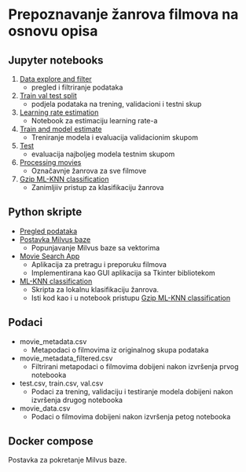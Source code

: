 #  Prepoznavanje žanrova filmova na osnovu opisa

## Jupyter notebooks

1. [Data explore and filter](0-data-explore-and-filter.ipynb)
   - pregled i filtriranje podataka
2. [Train val test split](1-train-test-split.ipynb)
   - podjela podataka na trening, validacioni i testni skup
3. [Learning rate estimation](2-estimate-learning-rate.ipynb)
   - Notebook za estimaciju learning rate-a
4. [Train and model estimate](3-train-and-estimate.ipynb)
   - Treniranje modela i evaluacija validacionim skupom
5. [Test](4-test.ipynb)
   - evaluacija najboljeg modela testnim skupom
5. [Processing movies](5-process-all-movies.ipynb)
   - Označavnje žanrova za sve filmove
6. [Gzip ML-KNN classification](6-zip-classification.ipynb)
   - Zanimljiiv pristup za klasifikaciju žanrova

## Python skripte

- [Pregled podataka](app_0_data_review.py)
- [Postavka Milvus baze](app_1_db_setup.py)
  - Popunjavanje Milvus baze sa vektorima
- [Movie Search App](app_2_ui.py)
  - Aplikacija za pretragu i preporuku filmova
  - Implementirana kao GUI aplikacija sa Tkinter bibliotekom
- [ML-KNN classification](app_3_zip_local_example.py)
  - Skripta za lokalnu klasifikaciju žanrova.
  - Isti kod kao i u notebook pristupu [Gzip ML-KNN classification](6-zip-classification.ipynb)

## Podaci

- movie_metadata.csv
  - Metapodaci o filmovima iz originalnog skupa podataka
- movie_metadata_filtered.csv
  - Filtrirani metapodaci o filmovima dobijeni nakon izvršenja prvog notebooka
- test.csv, train.csv, val.csv
  - Podaci za trening, validaciju i testiranje modela dobijeni nakon izvršenja drugog notebooka
- movie_data.csv
  - Podaci o filmovima dobijeni nakon izvršenja petog notebooka

## Docker compose

Postavka za pokretanje Milvus baze.
